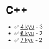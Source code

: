 # C++
* :white_check_mark: [4 kyu](/codewars/solutions/c%2B%2B/4%20kyu) - 3
* :white_check_mark: [6 kyu](/codewars/solutions/c%2B%2B/6%20kyu) - 2
* :white_check_mark: [7 kyu](/codewars/solutions/c%2B%2B/7%20kyu) - 2